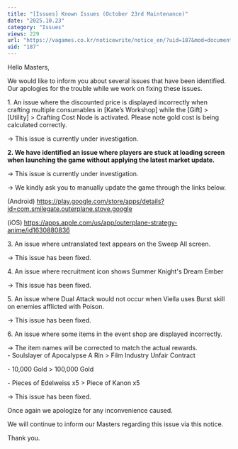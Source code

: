 ```yaml
---
title: "[Issues] Known Issues (October 23rd Maintenance)"
date: "2025.10.23"
category: "Issues"
views: 229
url: "https://vagames.co.kr/noticewrite/notice_en/?uid=187&mod=document"
uid: "187"
---
```


Hello Masters,

  

We would like to inform you about several issues that have been identified. Our apologies for the trouble while we work on fixing these issues.

  

1\. An issue where the discounted price is displayed incorrectly when crafting multiple consumables in \[Kate’s Workshop\] while the \[Gift\] > \[Utility\] > Crafting Cost Node is activated. Please note gold cost is being calculated correctly.

→ This issue is currently under investigation.

  

**2\. We have identified an issue where players are stuck at loading screen when launching the game without applying the latest market update.**

→ This issue is currently under investigation.

→ We kindly ask you to manually update the game through the links below.

  

(Android) https://play.google.com/store/apps/details?id=com.smilegate.outerplane.stove.google

(iOS) https://apps.apple.com/us/app/outerplane-strategy-anime/id1630880836

  

3\. An issue where untranslated text appears on the Sweep All screen.

→ This issue has been fixed.

  

4\. An issue where recruitment icon shows Summer Knight's Dream Ember  

→ This issue has been fixed.

  

5\. An issue where Dual Attack would not occur when Viella uses Burst skill on enemies afflicted with Poison.

→ This issue has been fixed.  
  

6\. An issue where some items in the event shop are displayed incorrectly.

→ The item names will be corrected to match the actual rewards.  
\- Soulslayer of Apocalypse A Rin > Film Industry Unfair Contract

\- 10,000 Gold > 100,000 Gold

\- Pieces of Edelweiss x5 > Piece of Kanon x5

→ This issue has been fixed.

Once again we apologize for any inconvenience caused.

We will continue to inform our Masters regarding this issue via this notice.

Thank you.